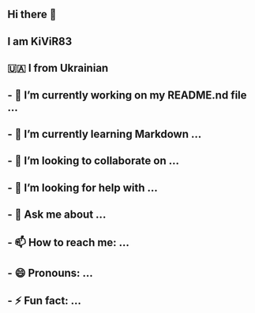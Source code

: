 ## Hi there 👋
<!--
**Kivir83/Kivir83** is a ✨ _special_ ✨ repository because its `README.md` (this file) appears on your GitHub profile.

Here are some ideas to get you started:
-->


<?php

// Виведення рядка
echo "Привіт, світ!";

// Змінна
$name = "Ваше ім'я";

// Умовний оператор
if ($name == "Ваше ім'я") {
  echo "Вітаємо, $name!";
} else {
  echo "Ви не зареєстровані.";
}

// Цикл
for ($i = 0; $i < 5; $i++) {
  echo "Цикл: $i";
}

// Функція
function sayHello($name) {
  echo "Привіт, $name!";
}

sayHello("Іван");

?>


## I am KiViR83
## 🇺🇦 I from Ukrainian
## - 🔭 I’m currently working on my README.nd file ...
## - 🌱 I’m currently learning Markdown ...
## - 👯 I’m looking to collaborate on ...
## - 🤔 I’m looking for help with ...
## - 💬 Ask me about ...
## - 📫 How to reach me: ...
## - 😄 Pronouns: ...
## - ⚡ Fun fact: ...



